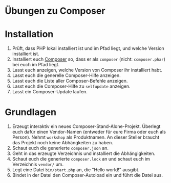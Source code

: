 # Übungen zu Composer

# Installation
1. Prüft, dass PHP lokal installiert ist und im Pfad liegt, und welche Version
   installiert ist.
1. Installiert euch [Composer](https://getcomposer.org/) so, dass er als
   `composer` (nicht: `composer.phar`) bei euch im Pfad liegt.
1. Lasst euch anzeigen, welche Version von Composer ihr installiert habt.
1. Lasst euch die generelle Composer-Hilfe anzeigen.
1. Lasst euch die Liste aller Composer-Befehle anzeigen.
1. Lasst euch die Composer-Hilfe zu `selfupdate` anzeigen.
1. Lasst ein Composer-Update laufen.

# Grundlagen
1. Erzeugt interaktiv ein neues Composer-Stand-Alone-Projekt. Überlegt euch
   dafür einen Vendor-Namen (entweder für eure Firma oder euch als Person).
   Nehmt `workshop` als Produktnamen. An dieser Steller braucht das Projekt
   noch keine Abhängkeiten zu haben.
1. Schaut euch die generierte `composer.json` an.
1. Geht in das erzeugte Verzeichnis und installiert die Abhängigkeiten.
1. Schaut euch die generierte `composer.lock` an und schaut euch im Verzeichnis
   `vendor/` um.
1. Legt eine Datei `bin/start.php` an, die "Hello world!" ausgibt.
1. Bindet in der Datei den Composer-Autoload ein und führt die Datei aus.
